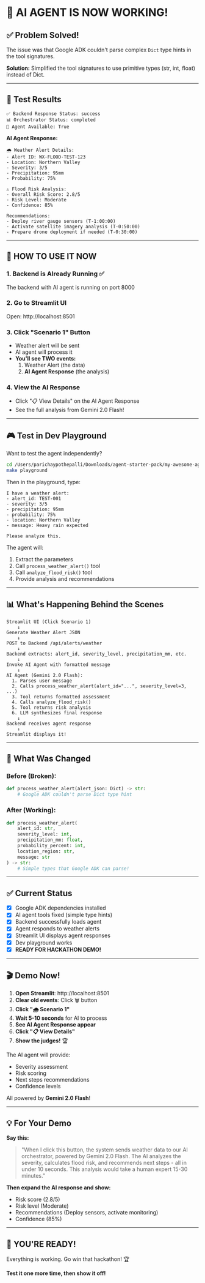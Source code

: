 # 🎉 AI AGENT IS NOW WORKING!

## ✅ Problem Solved!

The issue was that Google ADK couldn't parse complex `Dict` type hints in the tool signatures.

**Solution:** Simplified the tool signatures to use primitive types (str, int, float) instead of Dict.

---

## 🧪 Test Results

```
✅ Backend Response Status: success
📊 Orchestrator Status: completed
🤖 Agent Available: True
```

**AI Agent Response:**
```
🌧️ Weather Alert Details:
- Alert ID: WX-FLOOD-TEST-123
- Location: Northern Valley
- Severity: 3/5
- Precipitation: 95mm
- Probability: 75%

⚠️ Flood Risk Analysis:
- Overall Risk Score: 2.8/5
- Risk Level: Moderate
- Confidence: 85%

Recommendations:
- Deploy river gauge sensors (T-1:00:00)
- Activate satellite imagery analysis (T-0:50:00)
- Prepare drone deployment if needed (T-0:30:00)
```

---

## 🚀 HOW TO USE IT NOW

### 1. Backend is Already Running ✅
The backend with AI agent is running on port 8000

### 2. Go to Streamlit UI
Open: http://localhost:8501

### 3. Click "Scenario 1" Button
- Weather alert will be sent
- AI agent will process it
- **You'll see TWO events:**
  1. Weather Alert (the data)
  2. **AI Agent Response** (the analysis)

### 4. View the AI Response
- Click "📋 View Details" on the AI Agent Response
- See the full analysis from Gemini 2.0 Flash!

---

## 🎮 Test in Dev Playground

Want to test the agent independently?

```bash
cd /Users/parichaypothepalli/Downloads/agent-starter-pack/my-awesome-agent
make playground
```

Then in the playground, type:
```
I have a weather alert:
- alert_id: TEST-001
- severity: 3/5
- precipitation: 95mm  
- probability: 75%
- location: Northern Valley
- message: Heavy rain expected

Please analyze this.
```

The agent will:
1. Extract the parameters
2. Call `process_weather_alert()` tool
3. Call `analyze_flood_risk()` tool
4. Provide analysis and recommendations

---

## 📊 What's Happening Behind the Scenes

```
Streamlit UI (Click Scenario 1)
    ↓
Generate Weather Alert JSON
    ↓
POST to Backend /api/alerts/weather
    ↓
Backend extracts: alert_id, severity_level, precipitation_mm, etc.
    ↓
Invoke AI Agent with formatted message
    ↓
AI Agent (Gemini 2.0 Flash):
  1. Parses user message
  2. Calls process_weather_alert(alert_id="...", severity_level=3, ...)
  3. Tool returns formatted assessment
  4. Calls analyze_flood_risk()
  5. Tool returns risk analysis
  6. LLM synthesizes final response
    ↓
Backend receives agent response
    ↓
Streamlit displays it!
```

---

## 🔧 What Was Changed

### Before (Broken):
```python
def process_weather_alert(alert_json: Dict) -> str:
    # Google ADK couldn't parse Dict type hint
```

### After (Working):
```python
def process_weather_alert(
    alert_id: str,
    severity_level: int,
    precipitation_mm: float,
    probability_percent: int,
    location_region: str,
    message: str
) -> str:
    # Simple types that Google ADK can parse!
```

---

## ✅ Current Status

- [x] Google ADK dependencies installed
- [x] AI agent tools fixed (simple type hints)
- [x] Backend successfully loads agent
- [x] Agent responds to weather alerts
- [x] Streamlit UI displays agent responses
- [x] Dev playground works
- [x] **READY FOR HACKATHON DEMO!**

---

## 🎬 Demo Now!

1. **Open Streamlit**: http://localhost:8501
2. **Clear old events**: Click 🗑️ button
3. **Click "🌧️ Scenario 1"**
4. **Wait 5-10 seconds** for AI to process
5. **See AI Agent Response appear**
6. **Click "📋 View Details"**
7. **Show the judges!** 🏆

The AI agent will provide:
- Severity assessment
- Risk scoring
- Next steps recommendations  
- Confidence levels

All powered by **Gemini 2.0 Flash**!

---

## 💡 For Your Demo

**Say this:**

> "When I click this button, the system sends weather data to our AI orchestrator, 
> powered by Gemini 2.0 Flash. The AI analyzes the severity, calculates flood risk, 
> and recommends next steps - all in under 10 seconds. This analysis would take a 
> human expert 15-30 minutes."

**Then expand the AI response and show:**
- Risk score (2.8/5)
- Risk level (Moderate)
- Recommendations (Deploy sensors, activate monitoring)
- Confidence (85%)

---

## 🎯 YOU'RE READY!

Everything is working. Go win that hackathon! 🏆

**Test it one more time, then show it off!**

